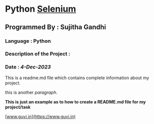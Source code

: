 # Python [Selenium](https://www.selenium.dev/)
## Programmed By : Sujitha Gandhi
### Language : Python
### Description of the Project :
### Date : *4-Dec-2023*
This is a readme.md file which contains complete information about my project.


this is another *paragraph*.


**This is just an example as to how to create a README.md file for my project/task**


[www.guvi.in](https://www.guvi.in)
